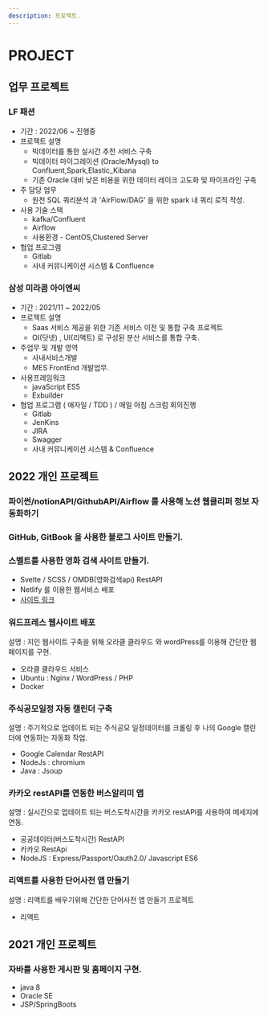 ```yaml
---
description: 프로젝트.
---
```


# PROJECT


## 업무 프로젝트

### LF 패션
 - 기간 : 2022/06 ~ 진행중
 - 프로젝트 설명
   - 빅데이터를 통한 실시간 추천 서비스 구축
   - 빅데이터 마이그레이션 (Oracle/Mysql) to Confluent,Spark,Elastic_Kibana
   - 기존 Oracle 대비 낮은 비용을 위한 데이터 레이크 고도화 및 파이프라인 구축
 - 주 담당 업무
   - 원천 SQL 쿼리분석 과 'AirFlow/DAG' 을 위한 spark 내 쿼리 로직 작성.
 - 사용 기술 스택
   - kafka/Confluent
   - Airflow
   - 사용환경 - CentOS,Clustered Server   
 - 협업 프로그램
   - Gitlab
   - 사내 커뮤니케이션 시스템 &  Confluence
    

### 삼성 미라콤 아이엔씨
   - 기간 : 2021/11 ~ 2022/05
   - 프로젝트 설명
     - Saas 서비스 제공을 위한 기존 서비스 이전 및 통합 구축  프로젝트
     - OI(닷넷) , UI(리액트) 로 구성된 분산 서비스를 통합 구축.
   - 주업무 및 개발 영역
     - 사내서비스개발
     - MES FrontEnd 개발업무.   
   - 사용프레임워크 
     - javaScript ES5
     - Exbuilder
   - 협업 프로그램 ( 애자일 / TDD ) / 매일 아침 스크럼 회의진행
     - Gitlab
     - JenKins
     - JIRA
     - Swagger
     - 사내 커뮤니케이션 시스템 &  Confluence

    
## 2022 개인 프로젝트

### 파이썬/notionAPI/GithubAPI/Airflow 를 사용해 노션 웹클리퍼 정보 자동화하기

### GitHub, GitBook 을 사용한 블로그 사이트 만들기.

### 스벨트를 사용한 영화 검색 사이트 만들기.
- Svelte / SCSS / OMDB(영화검색api) RestAPI 
- Netlify 를 이용한 웹서비스 배포
- [사이트 링크](https://stirring-kitsune-5b483f.netlify.app/)

### 워드프레스 웹사이트 배포 
설명 : 지인 웹사이트 구축을 위해 오라클 클라우드 와 wordPress를 이용해 간단한 웹페이지를 구현.
- 오라클 클라우드 서비스
- Ubuntu : Nginx / WordPress / PHP
- Docker

### 주식공모일정 자동 캘린더 구축 
설명 : 주기적으로 업데이트 되는 주식공모 일정데이터를 크롤링 후 나의 Google 캘린더에 연동하는 자동화 작업.
- Google Calendar RestAPI
- NodeJs : chromium
- Java   : Jsoup

### 카카오 restAPI를 연동한 **버스알리미** 앱
설명 : 실시간으로 업데이트 되는 버스도착시간을 카카오 restAPI를 사용하여 메세지에 연동.
- 공공데이터(버스도착시간) RestAPI
- 카카오 RestApi
- NodeJS : Express/Passport/Oauth2.0/ Javascript ES6

### 리액트를 사용한 단어사전 앱 만들기
설명 : 리액트를 배우기위해 간단한 단어사전 앱 만들기 프로젝트 
- 리액트

## 2021 개인 프로젝트

### 자바를 사용한 게시판 및 홈페이지 구현.
 - java 8
 - Oracle SE
 - JSP/SpringBoots
    
